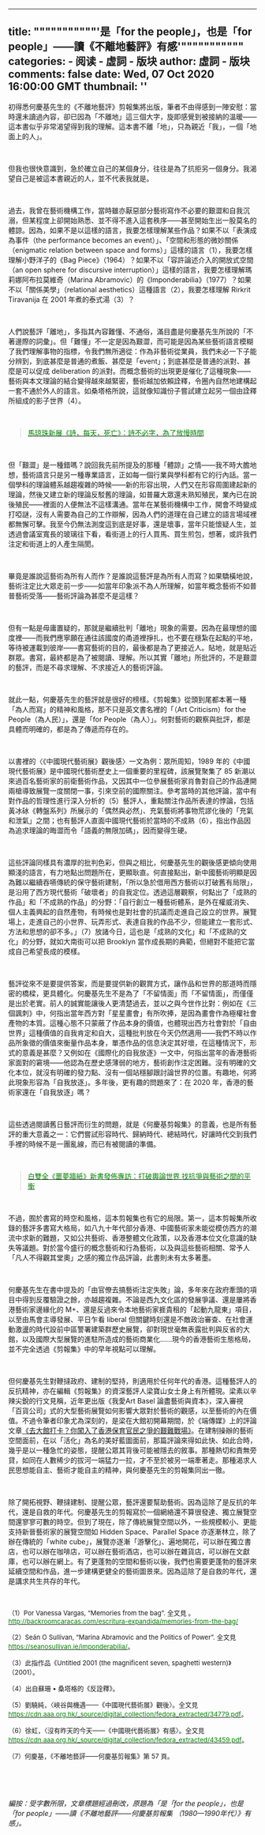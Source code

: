 
---
title: """""""""""'是「for the people」，也是「for people」——讀《不離地藝評》有感'"""""""""""
categories: 
    - 阅读
    - 虛詞 - 版块
author: 虛詞 - 版块
comments: false
date: Wed, 07 Oct 2020 16:00:00 GMT
thumbnail: ''
---

<div>   
<p><span>初得悉何慶基先生的《不離地藝評》剪報集將出版，筆者不由得感到一陣安慰：當時還未讀過內容，卻已因為「不離地」這三個大字，旋即感覺到被接納的溫暖——這本書似乎非常渴望得到我的理解。這本書不離「地」，只為親近「我」，一個「地面上的人」。</span></p><p><span><br></span></p><p><span>但我也很快意識到，急於確立自己的某個身分，往往是為了抗拒另一個身分。我渴望自己是被這本書親近的人，並不代表我就是。</span></p><p><span><br></span></p><p><span>過去，我曾在藝術機構工作，當時雖亦厭惡部分藝術寫作不必要的艱澀和自我沉溺，但某程度上卻開始熟悉、並不得不進入這套秩序——甚至開始生出一股莫名的體諒。因為，如果不是以</span><span>這樣的</span><span>語言，我要怎樣理解某些作品？如果不以「表演成為事件（the performance becomes an event）」、「空間和形態的微妙關係（enigmatic relation between space and forms）」這樣的語言（1）</span><span>，我要怎樣理解小野洋子的《Bag Piece》（1964）？如果不以「容許論述介入的開放式空間（an open sphere for discursive interruption）」這樣的語言，我要怎樣理解瑪莉娜阿布拉莫維奇（Marina Abramovic）的《Imponderabilia》（1977）？如果不以「關係美學」（relational aesthetics）這種語言（2）</span><span>，我要怎樣理解 Rirkrit Tiravanija 在 2001 年煮的泰式湯（3）？</span></p><p><span><br></span></p><p><span>人們說藝評「離地」，多指其內容難懂、不通俗，滿目盡是何慶基先生所說的「不著邊際的詞彙」。但「難懂」不一定是因為艱澀，而可能是因為某些藝術語言模糊了我們理解事物的指標，令我們無所適從：作為非藝術從業員，我們未必一下子能分辨到，到底甚麼是普通的煮飯、甚麼是「event」；到底甚麼是普通的派對、甚麼是可以促成 deliberation 的派對。而概念藝術的出現更是催化了這種現象——藝術與本文理論的結合變得越來越緊密，藝術越加依賴詮釋，令圈內自然地建構起一套不通於外人的語言。如桑塔格所說，這就像知識份子嘗試建立起另一個由詮釋所組成的影子世界（4）</span><span>。</span></p><p><br></p><blockquote><p><a href="https://p-articles.com/heteroglossia/1272.html" target="_blank" style><font color="#008000">馬琼珠新展《詩，每天，死亡》：詩不必字，為了放慢時間</font></a></p></blockquote><p><br></p><p><span>但「艱澀」是一種錯嗎？說回我先前所提及的那種「體諒」之情——我不時大膽地想，藝術語言只是另一種專業語言，正如每一個行業與學科都有它的行內話。當一個學科的理論體系越趨複雜的時候——新的形容出現，人們又在形容周圍建起新的理論，然後又建立新的理論反駁舊的理論，如普羅大眾還未熟知殖民，業內已在說後殖民——裡面的人便無法不這樣溝通。當年在某藝術機構中工作，開會不時變成打啞謎，沒有人需要為自己的工作辯解，因為人們的道理在自己建立的語言場域裡都無懈可擊。我至今仍無法測度這到底是好事，還是壞事，當年只能懷疑人生，並透過會議室寬長的玻璃往下看，看街道上的行人買馬、買生煎包，想著，或許我們注定和街道上的人產生隔閡。</span></p><p><span><br></span></p><p><span>畢竟是誰說這藝術為所有人而作？是誰說這藝評是為所有人而寫？如果驕橫地說，藝術注定比大眾走前一步——如當年印象派不為人所理解，如當年概念藝術不如普普藝術受落——藝術評論為甚麼不是這樣？</span></p><p><span><br></span></p><p><span>但有一點是毋庸置疑的，那就是繼續批判「離地」現象的需要。因為在最理想的國度裡——而我們應寧願在通往該國度的甬道裡掙扎，也不要在穩紮在起點的平地，等待被運載到彼岸——書寫藝術的目的，最後都是為了更接近人。貼地，就是貼近群眾。書寫，最終都是為了被閱讀、理解。所以其實「離地」所批評的，不是艱澀的藝評，而是不尋求理解、不求接近人的藝術評論。</span></p><p><span><br></span></p><p><span>就此一點，何慶基先生的藝評就是很好的榜樣。《剪報集》從頭到尾都本著一種「為人而寫」的精神和風格，那不只是英文書名裡的「（Art Criticism）for</span><span> the People</span><span>（為</span><span>人民</span><span>）」，還是「for </span><span>People</span><span>（為</span><span>人</span><span>）」。何對藝術的觀察與批評，都是具體而明確的，都是為了傳遞而存在的。</span></p><p><span><br></span></p><p><span>以書裡的〈《中國現代藝術展》觀後感〉一文為例：眾所周知，1989 年的《中國現代藝術展》是中國現代藝術歷史上一個重要的里程碑，該展覽聚集了 85 新潮以來過百名藝術家的前衛藝術作品，又因其中一位參展藝術家肖魯對自己的作品連開兩槍導致展覽一度關閉一事，引來空前的國際關注。參考當時的其他評論，當中有對作品的哲理性進行深入分析的（5）</span><span>藝評人，重點關注作品所表達的悖論，包括黃冰砅《轉盤系列》所展示的「偶然與必然」、充氣藝術將事物荒謬化後的「充氣和泄氣」之間；也有藝評人直面中國現代藝術於當時的不成熟（6）</span><span>，指出作品因為追求理論的晦澀而令「語義的無限加碼」，因而變得生硬。</span></p><p><span><br></span></p><p><span>這些評論同樣具有濃厚的批判色彩，但與之相比，何慶基先生的觀後感更傾向使用顯淺的語言，有力地點出問題所在，更顯耿直。何直接點出，新中國藝術明顯是因為難以繼續吞嚥傳統的保守藝術建制，「所以急於借用西方藝術以打破舊有局限」，是沿用了西方現代藝術「破壞者」的自我定位。透過這層觀察，何點出了「成熟的作品」和「不成熟的作品」的分野：「自行創立一種藝術體系，是外在權威消失、個人主義興起的自然產物，有時候也是對社會的抗議而走進自己設立的世界。展覽場上，走進自己的小世界、玩弄形式、表達自我的作品不少，但能建立一套形式、方法和思想的卻不多。」（7）</span><span>放諸今日，這也是「成熟的文化」和「不成熟的文化」的分野，就如大南街可以把 Brooklyn 當作成長期的典範，但絕對不能把它當成自己希望長成的模樣。</span></p><p><span><br></span></p><p><span>藝評從來不是要提供答案，而是要提供新的觀賞方式，讓作品和世界的那道時而隱密的橋樑，更具體化。何慶基先生不是為了「不留情面」而「不留情面」，而僅僅是出於老實。前人的誠實能讓後人更清楚過去，並以之與今世作比對：例如在《三個諷刺》中，何指出當年西方對「星星畫會」有所吹捧，是因為畫會作為極權社會產物的本質。這種心態不只蒙蔽了作品本身的價值，也體現出西方社會對於「自由世界」這種價值的自我肯定和自大，這種批判放在今天仍然適用——我們不時以作品所象徵的價值來衡量作品本身，單憑作品的信息決定其好壞，在這種情況下，形式的意義是甚麼？又例如在《國際化的自我放逐》一文中，何指出當年的香港藝術家面對的窘境——他認為在歷史感薄弱的地方，藝術創作注定困難。沒有明確的文化本位，就沒有明確的發力點、沒有一個站穩腳跟討論世界的位置。有趣地，何將此現象形容為「自我放逐」。多年後，更有趣的問題來了：在 2020 年，香港的藝術家還在「自我放逐」嗎？</span></p><p><span><br></span></p><p><span>這些透過閱讀舊日藝評而衍生的問題，就是《何慶基剪報集》的意義，也是所有藝評的重大意義之一：它們嘗試形容時代、歸納時代、總結時代，好讓時代交到我們手裡的時候不是一團亂線，而已有被閱讀的準備。</span></p><p><span><br></span></p><blockquote><p><a href="https://p-articles.com/heteroglossia/1228.html" target="_blank"><font color="#008000">白雙全《噩夢牆紙》新書發佈專訪：打破輿論世界 找抗爭與藝術之間的平衡</font></a></p></blockquote><p><span><br></span></p><p><span>不過，囿於書寫的時空和風格，這本剪報集也有它的局限。第一，這本剪報集所收錄的藝評多書寫大格局，如八九十年代部分香港、中國藝術家未能從模仿西方的潮流中求新的難題，又如公共藝術、香港整體文化政策，以及香港本位文化意識的缺失等議題。對於當今盛行的概念藝術和行為藝術，以及與這些藝術相關、常予人「凡人不得觀其堂奧」之感的獨立作品評論，此書則未有太多著墨。</span></p><p><span><br></span></p><p><span>何慶基先生在書中提及的「由官僚去搞藝術注定失敗」論，多年來在政府牽頭的項目中得到反覆驗證之餘，亦越趨複雜。不論是西九文化區的發展爭議、還是屢將香港藝術家邊緣化的 M+、還是反過來令本地藝術家捱貴租的「起動九龍東」項目，以至由馬會主導發展、平日乍看 liberal 但關鍵時刻還是不敵政治審查、在社會運動激盪的時代設前中區警署建築群歷史展覽，卻對現世毫無表露批判與反省的大館，以及國際大型展覽的進駐所造成的藝術商業化......現今的香港藝術生態格局，並不完全透過《剪報集》中的早年視點可以理解。</span></p><p><span><br></span></p><p><span>但何慶基先生對鞭撻政府、建制的堅持，則適用於任何年代的香港。這種藝評人的反抗精神，亦在編輯《剪報集》的資深藝評人梁寶山女士身上有所體現。梁素以辛辣尖銳的行文見稱，近年更出版《我愛Art Basel 論盡藝術與資本》，深入審視「百貨公司」式的大型藝術展覽如何影響大眾對於藝術的觀感，以至藝術的內在價值。不過令筆者印象尤為深刻的，是梁在大館初開幕期間，於《端傳媒》上的評論文章</span><a href="https://theinitium.com/article/20180710-culture-daikwan/" style><span>《去大館打卡？你闖入了香港保育官民之爭的艱難戰場》</span></a><span>。在建制操辦的藝術空間面前，在以「活化」為名的美好藍圖面前，那篇評論來得如此快、如此合時，幾乎是以一種急忙的姿態，提醒公眾其背後可能被隱去的敘事。那種熱切和責無旁貸，如同在人數稀少的拔河一端猛力一拉，才不至於被另一端牽著走。那種渴求人民思想能自主、藝術才能自主的精神，與何慶基先生的剪報集同出一徹。</span></p><p><span><br></span></p><p><span>除了開拓視野、鞭撻建制、提醒公眾，藝評還要幫助藝術。因為這除了是反抗的年代，還是自救的年代。何慶基先生的剪報寫於一個網絡還不算很發達、獨立展覽空間還寥寥可數的時空。但到了現在，除了傳統展覽空間以外，一些規模較小、更能支持新晉藝術家的展覽空間如 Hidden Space、Parallel Space 亦逐漸林立，除了辦在傳統的「white cube」，展覽亦逐漸「游擊化」、遍地開花，可以辦在獨立書店，也可以辦在咖啡店，可以辦在藝術酒店，也可以辦在雜貨店，可以辦在文獻庫，也可以辦在網上。有了更蓬勃的空間和藝術以後，我們也需要更蓬勃的藝評來延續空間和作品，進一步建構更健全的藝術圖景來。因為這除了是自救的年代，還是講求共生共存的年代。</span></p><p><b><br></b></p><p><font size="2">（1）Por Vanessa Vargas, “Memories from the bag”. 全文見 。<a href="http://backroomcaracas.com/escritura-expandida/memories-from-the-bag/" target="_blank" style><font color="#008000">http://backroomcaracas.com/escritura-expandida/memories-from-the-bag/</font></a></font></p><p><font size="2">（2）Seán O Sullivan, “Marina Abramovic and the Politics of Power”. 全文見 <a href="https://seanosullivan.ie/imponderabilia/" target="_blank" style><font color="#008000">https://seanosullivan.ie/imponderabilia/</font></a>。</font></p><p><font size="2">（3）此指作品《Untitled 2001 (the magnificent seven, spaghetti western)》（2001）。</font></p><p><font size="2">（4）出自蘇珊 • 桑塔格的《反詮釋》。</font></p><p><font size="2">（5）劉驍純，〈峽谷與機遇——《中國現代藝術展》觀後〉。全文見 <a href="https://cdn.aaa.org.hk/_source/digital_collection/fedora_extracted/34779.pdf" target="_blank" style><font color="#008000">https://cdn.aaa.org.hk/_source/digital_collection/fedora_extracted/34779.pdf</font></a>。</font></p><p><font size="2">（6）徐虹，〈沒有昨天的今天——《中國現代藝術展》有感〉。全文見 <a href="https://cdn.aaa.org.hk/_source/digital_collection/fedora_extracted/43459.pdf" target="_blank" style><font color="#008000">https://cdn.aaa.org.hk/_source/digital_collection/fedora_extracted/43459.pdf</font></a>。</font></p><p><font size="2">（7）何慶基，《不離地藝評——何慶基剪報集》第 57 頁。</font></p><p><b><br></b></p><p><b><br></b></p><p><i><span>編按：受字數所限，文章標題經過刪改，原題為「</span><span>是「for the people」，也是「for people」——讀《不離地藝評——何慶基剪報集 （1980—1990年代）》有感」。</span></i></p><p><br></p><p><b></b><br></p><p><br></p>  
</div>
            